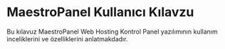 MaestroPanel Kullanıcı Kılavzu
=======

Bu kılavuz MaestroPanel Web Hosting Kontrol Panel yazılımının kullanım inceliklerini ve özelliklerini
anlatmakdadır.


